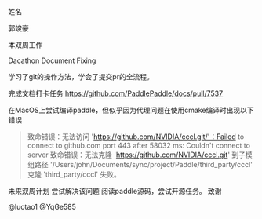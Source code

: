 姓名

郭竣豪

本双周工作

Dacathon Document Fixing

学习了git的操作方法，学会了提交pr的全流程。

完成文档打卡任务
https://github.com/PaddlePaddle/docs/pull/7537

在MacOS上尝试编译paddle，但似乎因为代理问题在使用cmake编译时出现以下错误
>致命错误：无法访问 'https://github.com/NVIDIA/cccl.git/'：Failed to connect to github.com port 443 after 58032 ms: Couldn't connect to server
>致命错误：无法克隆 'https://github.com/NVIDIA/cccl.git' 到子模组路径 '/Users/john/Documents/sync/project/Paddle/third_party/cccl'
>克隆 'third_party/cccl' 失败。

未来双周计划
尝试解决该问题
阅读paddle源码，尝试开源任务。
致谢

@luotao1 @YqGe585